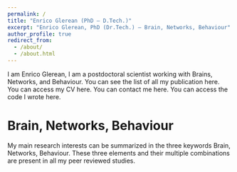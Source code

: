```yaml
---
permalink: /
title: "Enrico Glerean (PhD – D.Tech.)"
excerpt: "Enrico Glerean, PhD (Dr.Tech.) – Brain, Networks, Behaviour"
author_profile: true
redirect_from: 
  - /about/
  - /about.html
---
```


I am Enrico Glerean, I am a postdoctoral scientist working with Brains, Networks, and Behaviour. You can  see the list of all my publication here. You can access my CV here. You can contact me here. You can access the code I wrote here. 


Brain, Networks, Behaviour
======
My main research interests can be summarized in the three keywords Brain, Networks, Behaviour. These three elements and their multiple combinations are present in all my peer reviewed studies.

